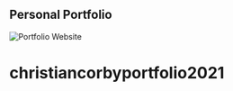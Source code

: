 ## Personal Portfolio

![Portfolio Website](https://i.ibb.co/WgPMpts/image.png)
# christiancorbyportfolio2021
